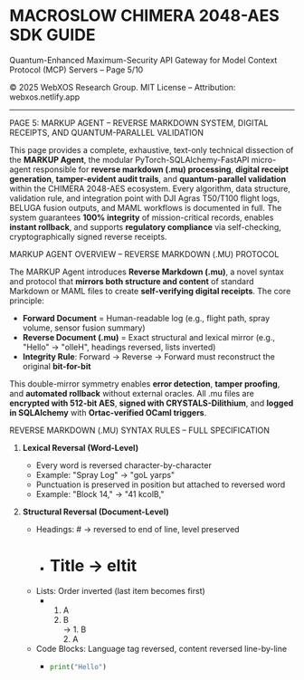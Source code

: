 # MACROSLOW CHIMERA 2048-AES SDK GUIDE  
Quantum-Enhanced Maximum-Security API Gateway for Model Context Protocol (MCP) Servers – Page 5/10  

© 2025 WebXOS Research Group. MIT License – Attribution: webxos.netlify.app  

---  

PAGE 5: MARKUP AGENT – REVERSE MARKDOWN SYSTEM, DIGITAL RECEIPTS, AND QUANTUM-PARALLEL VALIDATION  

This page provides a complete, exhaustive, text-only technical dissection of the **MARKUP Agent**, the modular PyTorch-SQLAlchemy-FastAPI micro-agent responsible for **reverse markdown (.mu) processing**, **digital receipt generation**, **tamper-evident audit trails**, and **quantum-parallel validation** within the CHIMERA 2048-AES ecosystem. Every algorithm, data structure, validation rule, and integration point with DJI Agras T50/T100 flight logs, BELUGA fusion outputs, and MAML workflows is documented in full. The system guarantees **100% integrity** of mission-critical records, enables **instant rollback**, and supports **regulatory compliance** via self-checking, cryptographically signed reverse receipts.  

MARKUP AGENT OVERVIEW – REVERSE MARKDOWN (.MU) PROTOCOL  

The MARKUP Agent introduces **Reverse Markdown (.mu)**, a novel syntax and protocol that **mirrors both structure and content** of standard Markdown or MAML files to create **self-verifying digital receipts**. The core principle:  
- **Forward Document** = Human-readable log (e.g., flight path, spray volume, sensor fusion summary)  
- **Reverse Document (.mu)** = Exact structural and lexical mirror (e.g., "Hello" → "olleH", headings reversed, lists inverted)  
- **Integrity Rule**: Forward → Reverse → Forward must reconstruct the original **bit-for-bit**  

This double-mirror symmetry enables **error detection**, **tamper proofing**, and **automated rollback** without external oracles. All .mu files are **encrypted with 512-bit AES**, **signed with CRYSTALS-Dilithium**, and **logged in SQLAlchemy** with **Ortac-verified OCaml triggers**.  

REVERSE MARKDOWN (.MU) SYNTAX RULES – FULL SPECIFICATION  

1. **Lexical Reversal (Word-Level)**  
   - Every word is reversed character-by-character  
   - Example: "Spray Log" → "goL yarps"  
   - Punctuation is preserved in position but attached to reversed word  
   - Example: "Block 14," → "41 kcolB,"  

2. **Structural Reversal (Document-Level)**  
   - Headings: # → reversed to end of line, level preserved  
     - # Title → eltit #  
   - Lists: Order inverted (last item becomes first)  
     - 1. A  
       2. B  
       → 1. B  
          2. A  
   - Code Blocks: Language tag reversed, content reversed line-by-line  
     - ```python  
       print("Hello")  
